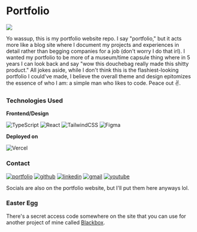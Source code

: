 # Portfolio

[![](https://img.shields.io/badge/Website-100000?style=for-the-badge&logo=&logoColor=white&labelColor=black&color=black)](https://warrenwu.vercel.app/)

Yo wassup, this is my portfolio website repo. I say "portfolio," but it acts more like a blog site where I document my projects and experiences in detail rather than begging companies for a job (don't worry I do that irl). I wanted my portfolio to be more of a museum/time capsule thing where in 5 years I can look back and say "wow this douchebag really made this shitty product." All jokes aside, while I don't think this is the flashiest-looking portfolio I could've made, I believe the overall theme and design epitomizes the essence of who I am: a simple man who likes to code. Peace out ✌️.

### Technologies Used

**Frontend/Design**

![TypeScript](https://img.shields.io/badge/typescript-%23007ACC.svg?style=for-the-badge&logo=typescript&logoColor=white) ![React](https://img.shields.io/badge/react-%2320232a.svg?style=for-the-badge&logo=react&logoColor=%2361DAFB) ![TailwindCSS](https://img.shields.io/badge/tailwindcss-%2338B2AC.svg?style=for-the-badge&logo=tailwind-css&logoColor=white) ![Figma](https://img.shields.io/badge/figma-%23F24E1E.svg?style=for-the-badge&logo=figma&logoColor=white)

**Deployed on**

![Vercel](https://img.shields.io/badge/vercel-%23000000.svg?style=for-the-badge&logo=vercel&logoColor=white)

### Contact

[![portfolio](https://img.shields.io/badge/portfolio-6D9886?style=for-the-badge&logo=icloud&logoColor=white)](https://warrenwu.vercel.app/) [![github](https://img.shields.io/badge/github-181717?style=for-the-badge&logo=github&logoColor=white)](https://github.com/WarrenWu4/) [![linkedin](https://img.shields.io/badge/linkedin-0A66C2?style=for-the-badge&logo=linkedin&logoColor=white)](https://www.linkedin.com/in/warren-wu4/) [![gmail](https://img.shields.io/badge/gmail-EA4335?style=for-the-badge&logo=gmail&logoColor=white)](https://mail.google.com/mail/?view=cm&fs=1&to=warrenweiwu04@gmail.com) [![youtube](https://img.shields.io/badge/youtube-FF0000?style=for-the-badge&logo=youtube&logoColor=white)](https://www.youtube.com/channel/UCiJosbDdPhrP3Rn3hfSBInw/)

Socials are also on the portfolio website, but I'll put them here anyways lol.

### Easter Egg

There's a secret access code somewhere on the site that you can use for another project of mine called [Blackbox](https://github.com/WarrenWu4/blackbox).
